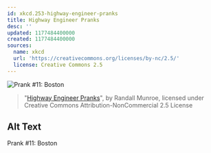 ```yaml
---
id: xkcd.253-highway-engineer-pranks
title: Highway Engineer Pranks
desc: ''
updated: 1177484400000
created: 1177484400000
sources:
  name: xkcd
  url: 'https://creativecommons.org/licenses/by-nc/2.5/'
  license: Creative Commons 2.5
---
```

![Prank #11: Boston](https://imgs.xkcd.com/comics/highway_engineer_pranks.png)
> "[Highway Engineer Pranks](https://xkcd.com/253/)", by Randall Munroe, licensed under Creative Commons Attribution-NonCommercial 2.5 License

## Alt Text
Prank #11: Boston
